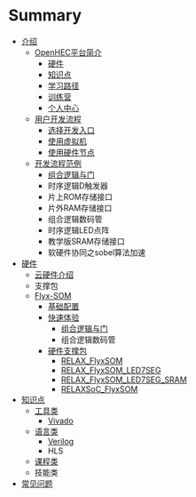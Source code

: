 # Summary

* [ 介绍](README.md)
  * [OpenHEC平台简介](openhecping-tai-jian-jie.md)
    * [硬件](openhecping-tai-jian-jie/zi-yuan.md)
    * [知识点](openhecping-tai-jian-jie/zhi-shi-dian.md)
    * [学习路径](openhecping-tai-jian-jie/xue-xi-lu-jing.md)
    * [训练营](openhecping-tai-jian-jie/xun-lian-ying.md)
    * [个人中心](openhecping-tai-jian-jie/ge-ren-zhong-xin.md)
  * [用户开发流程](yong-hu-kai-fa-liu-cheng.md)
    * [选择开发入口](yong-hu-kai-fa-liu-cheng/odisk.md)
    * [使用虚拟机](yong-hu-kai-fa-liu-cheng/edakai-fa-gong-ju-yun.md)
    * [使用硬件节点](yong-hu-kai-fa-liu-cheng/fpgaying-jian-yun.md)
  * [开发流程范例](kai-fa-liu-cheng-fan-li.md)
    * [组合逻辑与门](kai-fa-liu-cheng-fan-li/zu-he-luo-ji-yu-men.md)
    * 时序逻辑D触发器
    * 片上ROM存储接口
    * 片外RAM存储接口
    * 组合逻辑数码管
    * 时序逻辑LED点阵
    * 教学版SRAM存储接口
    * 软硬件协同之sobel算法加速
* [硬件](ying-jian.md)
  * [云硬件介绍](ying-jian/yun-ying-jian-jie-shao.md)
  * 支撑包
  * [Flyx-SOM](ying-jian/flyx-somji-chu-pei-zhi.md)
    * [基础配置](ying-jian/flyx-somji-chu-pei-zhi/ji-chu-pei-zhi.md)
    * [快速体验](ying-jian/kuai-su-ti-yan.md)
      * [组合逻辑与门](ying-jian/kuai-su-ti-yan/zu-he-luo-ji-yu-men.md)
      * 组合逻辑数码管
    * [硬件支撑包](ying-jian/flyx-somji-chu-pei-zhi/ying-jian-zhi-cheng-bao.md)
      * [RELAX\_FlyxSOM](ying-jian/flyx-somji-chu-pei-zhi/ying-jian-zhi-cheng-bao/shi-yan-zhi-cheng-bao-relax-flyxsom-ru-men-shou-ce.md)
      * [RELAX\_FlyxSOM\_LED7SEG](ying-jian/flyx-somji-chu-pei-zhi/ying-jian-zhi-cheng-bao/shi-yan-zhi-cheng-bao-relax-flyxsom-led7seg-ru-men-shou-ce.md)
      * [RELAX\_FlyxSOM\_LED7SEG\_SRAM](ying-jian/flyx-somji-chu-pei-zhi/ying-jian-zhi-cheng-bao/shi-yan-zhi-cheng-bao-relax-flyxsom-led7seg-sram-ru-men-shou-ce.md)
      * [RELAXSoC\_FlyxSOM](ying-jian/flyx-somji-chu-pei-zhi/ying-jian-zhi-cheng-bao/xiang-mu-zhi-cheng-bao-relaxsoc-flyxsom-ru-men-shou-ce.md)
* [知识点](zhi-shi-dian.md)
  * [工具类](zhi-shi-dian/gong-ju-lei.md)
    * [Vivado](zhi-shi-dian/gong-ju-lei/vivado.md)
  * [语言类](zhi-shi-dian/yu-yan-lei.md)
    * [Verilog](zhi-shi-dian/yu-yan-lei/hdl.md)
    * HLS
  * [课程类](zhi-shi-dian/ke-cheng-lei.md)
  * 技能类
* [常见问题](chang-jian-wen-ti.md)


